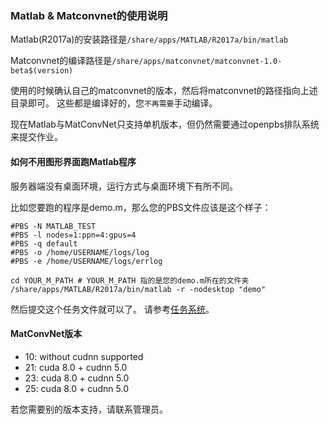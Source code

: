 
### Matlab & Matconvnet的使用说明
Matlab(R2017a)的安装路径是`/share/apps/MATLAB/R2017a/bin/matlab`

Matconvnet的编译路径是`/share/apps/matconvnet/matconvnet-1.0-beta$(version)`

使用的时候确认自己的matconvnet的版本，然后将matconvnet的路径指向上述目录即可。
这些都是编译好的，您`不再需要`手动编译。

现在Matlab与MatConvNet只支持单机版本，但仍然需要通过openpbs排队系统来提交作业。

#### 如何不用图形界面跑Matlab程序
服务器端没有桌面环境，运行方式与桌面环境下有所不同。  

比如您要跑的程序是demo.m，那么您的PBS文件应该是这个样子：
```shell
#PBS -N MATLAB_TEST
#PBS -l nodes=1:ppn=4:gpus=4
#PBS -q default
#PBS -o /home/USERNAME/logs/log
#PBS -e /home/USERNAME/logs/errlog

cd YOUR_M_PATH # YOUR_M_PATH 指的是您的demo.m所在的文件夹
/share/apps/MATLAB/R2017a/bin/matlab -r -nodesktop "demo"
```
然后提交这个任务文件就可以了。
请参考[任务系统](../jobs.md)。

#### MatConvNet版本
-	10: without cudnn supported
-	21: cuda 8.0 + cudnn 5.0
-	23: cuda 8.0 + cudnn 5.0
-	25: cuda 8.0 + cudnn 5.0

若您需要别的版本支持，请联系管理员。

